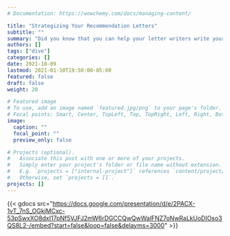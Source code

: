 ```yaml
---
# Documentation: https://wowchemy.com/docs/managing-content/

title: "Strategizing Your Recommendation Letters"
subtitle: ""
summary: "Did you know that you can help your letter writers write your letters?"
authors: []
tags: ["dive"]
categories: []
date: 2021-10-09
lastmod: 2021-01-10T19:50:00-05:00
featured: false
draft: false
weight: 20

# Featured image
# To use, add an image named `featured.jpg/png` to your page's folder.
# Focal points: Smart, Center, TopLeft, Top, TopRight, Left, Right, BottomLeft, Bottom, BottomRight.
image:
  caption: ""
  focal_point: ""
  preview_only: false

# Projects (optional).
#   Associate this post with one or more of your projects.
#   Simply enter your project's folder or file name without extension.
#   E.g. `projects = ["internal-project"]` references `content/project/deep-learning/index.md`.
#   Otherwise, set `projects = []`.
projects: []
---
```

{{< gdocs src="https://docs.google.com/presentation/d/e/2PACX-1vT_7nS_OGkjMCxc-53pSwxXO8dxI17pNf5VJFJ2mW6rDGCCQwQwWalFNZ7oNwRaLkUoDIOso3QS8L2-/embed?start=false&loop=false&delayms=3000" >}}